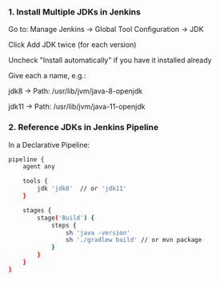 ### 1. Install Multiple JDKs in Jenkins
Go to:
Manage Jenkins → Global Tool Configuration → JDK

Click Add JDK twice (for each version)

Uncheck "Install automatically" if you have it installed already

Give each a name, e.g.:

jdk8 → Path: /usr/lib/jvm/java-8-openjdk

jdk11 → Path: /usr/lib/jvm/java-11-openjdk

### 2. Reference JDKs in Jenkins Pipeline
In a Declarative Pipeline:
```sh
pipeline {
    agent any

    tools {
        jdk 'jdk8'  // or 'jdk11'
    }

    stages {
        stage('Build') {
            steps {
                sh 'java -version'
                sh './gradlew build' // or mvn package
            }
        }
    }
}

```